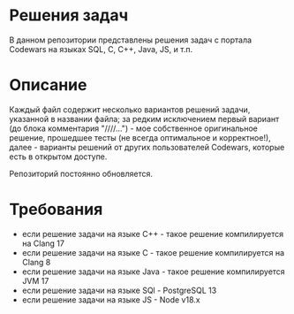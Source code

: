 # Решения задач

В данном репозитории представлены решения задач с портала Codewars на языках SQL, C, C++, Java, JS, и т.п.

# Описание
Каждый файл содержит несколько вариантов решений задачи, указанной в названии файла; за редким исключением первый вариант (до блока комментария "////...") - мое собственное оригинальное решение, прошедшее тесты (не всегда оптимальное и корректное!), далее - варианты решений от других пользователей Codewars, которые есть в открытом доступе.

Репозиторий постоянно обновляется. 

# Требования
- если решение задачи на языке С++ - такое решение компилируется на Clang 17
- если решение задачи на языке С - такое решение компилируется на Clang 8
- если решение задачи на языке Java - такое решение компилируется JVM 17
- если решение задачи на языке SQl - PostgreSQL 13
- если решение задачи на языке JS - Node v18.x
